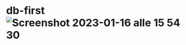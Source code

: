 # db-first![Screenshot 2023-01-16 alle 15 54 30](https://user-images.githubusercontent.com/103100240/212709285-00e3f4eb-a26e-46b1-9e05-733063f8fedf.png)
